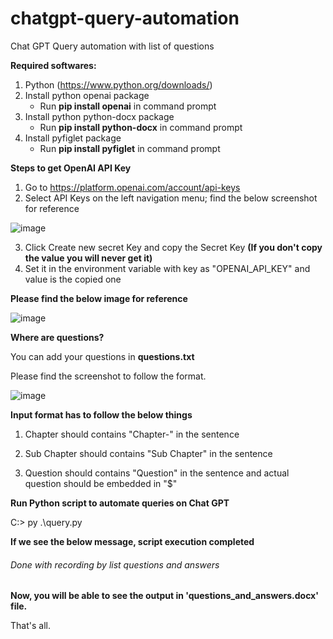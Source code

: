 # chatgpt-query-automation
Chat GPT Query automation with list of questions

**Required softwares:**
1) Python (https://www.python.org/downloads/)
2) Install python openai package
      - Run <strong>pip install openai</strong> in command prompt
3) Install python python-docx package
      - Run <strong>pip install python-docx</strong> in command prompt
4) Install pyfiglet package
      - Run <strong>pip install pyfiglet</strong> in command prompt



**Steps to get OpenAI API Key**
1) Go to https://platform.openai.com/account/api-keys
2) Select API Keys on the left navigation menu; find the below screenshot for reference

![image](https://user-images.githubusercontent.com/10444449/223047522-08fe1cbe-65a5-4129-8fc6-b10d8694004e.png)

3) Click Create new secret Key and copy the Secret Key <strong>(If you don't copy the value you will never get it)</strong>
4) Set it in the environment variable with key as "OPENAI_API_KEY" and value is the copied one


**Please find the below image for reference**


![image](https://user-images.githubusercontent.com/10444449/223046925-489155f0-2883-4342-a59f-8853b6785713.png)



**Where are questions?**


You can add your questions in <strong>questions.txt</strong>

Please find the screenshot to follow the format.

![image](https://user-images.githubusercontent.com/10444449/223050587-fe8dd463-4adf-4600-9dff-2bd9299b4a69.png)

**Input format has to follow the below things**

1) Chapter should contains "Chapter-" in the sentence

2) Sub Chapter should contains "Sub Chapter" in the sentence

3) Question should contains "Question" in the sentence and actual question should be embedded in "$"




**Run Python script to automate queries on Chat GPT**

C:\> py .\query.py


**If we see the below message, script execution completed**

###### Done with recording by list questions and answers


<strong>Now, you will be able to see the output in 'questions_and_answers.docx' file.</strong>

That's all.
